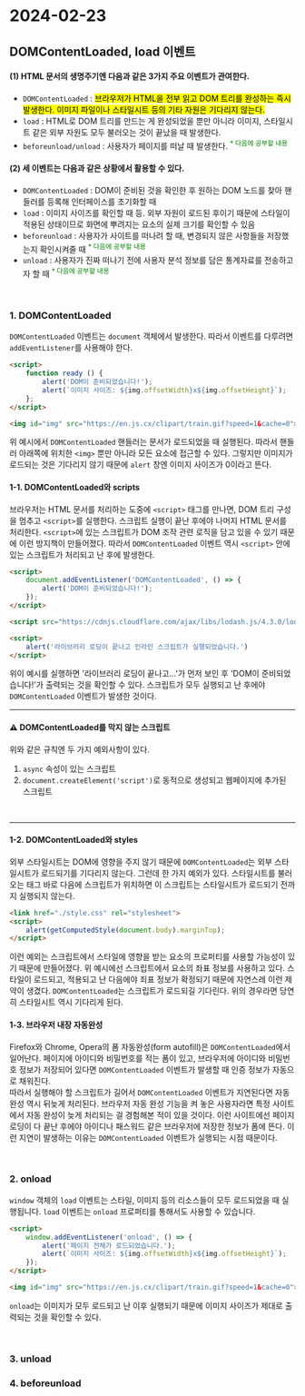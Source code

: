 # 2024-02-23

## DOMContentLoaded, load 이벤트
#### (1) HTML 문서의 생명주기엔 다음과 같은 3가지 주요 이벤트가 관여한다.

- `DOMContentLoaded` : <mark>브라우저가 HTML을 전부 읽고 DOM 트리를 완성하는 즉시 발생한다. 이미지 파일이나 스타일시트 등의 기타 자원은 기다리지 않는다.</mark>
- `load` : HTML로 DOM 트리를 만드는 게 완성되었을 뿐만 아니라 이미지, 스타일시트 같은 외부 자원도 모두 불러오는 것이 끝났을 때 발생한다.
- `beforeunload/unload` : 사용자가 페이지를 떠날 때 발생한다. <sup style="color: green">* 다음에 공부할 내용</sup>

#### (2) 세 이벤트는 다음과 같은 상황에서 활용할 수 있다.
- `DOMContentLoaded` : DOM이 준비된 것을 확인한 후 원하는 DOM 노드를 찾아 핸들러를 등록해 인터페이스를 초기화할 때
- `load` : 이미지 사이즈를 확인할 때 등. 외부 자원이 로드된 후이기 때문에 스타일이 적용된 상태이므로 화면에 뿌려지는 요소의 실제 크기를 확인할 수 있음
- `beforeunload` : 사용자가 사이트를 떠나려 할 때, 변경되지 않은 사항들을 저장했는지 확인시켜줄 때 <sup style="color: green">* 다음에 공부할 내용</sup>
- `unload` : 사용자가 진짜 떠나기 전에 사용자 분석 정보를 담은 통계자료를 전송하고자 할 때 <sup style="color: green">* 다음에 공부할 내용</sup>

<br>

### 1. DOMContentLoaded
`DOMContentLoaded` 이벤트는 `document` 객체에서 발생한다. 따라서 이벤트를 다루려면 `addEventListener`를 사용해야 한다.

```html
<script>
    function ready () {
        alert('DOM이 준비되었습니다!');
        alert(`이미지 사이즈: ${img.offsetWidth}x${img.offsetHeight}`);
    };
</script>

<img id="img" src="https://en.js.cx/clipart/train.gif?speed=1&cache=0">
```

위 예시에서 `DOMContentLoaded` 핸들러는 문서가 로드되었을 때 실행된다. 따라서 핸들러 아래쪽에 위치한 `<img>` 뿐만 아니라 모든 요소에 접근할 수 있다. 그렇지만 이미지가 로드되는 것은 기다리지 않기 때문에 `alert` 창엔 이미지 사이즈가 0이라고 뜬다.

#### 1-1. DOMContentLoaded와 scripts
브라우저는 HTML 문서를 처리하는 도중에 `<script>` 태그를 만나면, DOM 트리 구성을 멈추고 `<script>`를 실행한다. 스크립트 실행이 끝난 후에야 나머지 HTML 문서를 처리한다. `<script>`에 있는 스크립트가 DOM 조작 관련 로직을 담고 있을 수 있기 때문에 이런 방지책이 만들어졌다. 따라서 `DOMContentLoaded` 이벤트 역시 `<script>` 안에 있는 스크립트가 처리되고 난 후에 발생한다.

```html
<script>
    document.addEventListener('DOMContentLoaded', () => {
        alert('DOM이 준비되었습니다!');
    });
</script>

<script src="https://cdnjs.cloudflare.com/ajax/libs/lodash.js/4.3.0/lodash.js"></script>

<script>
    alert('라이브러리 로딩이 끝나고 인라인 스크립트가 실행되었습니다.')
</script>
```

위이 예시를 실행하면 '라이브러리 로딩이 끝나고...'가 먼저 보인 후 'DOM이 준비되었습니다!'가 출력되는 것을 확인할 수 있다. 스크립트가 모두 실행되고 난 후에야 `DOMContentLoaded` 이벤트가 발생한 것이다.

<hr>

#### ⚠️ DOMContentLoaded를 막지 않는 스크립트
위와 같은 규칙엔 두 가지 예외사항이 있다.

1. `async` 속성이 있는 스크립트
2. `document.createElement('script')`로 동적으로 생성되고 웹페이지에 추가된 스크립트

<br>
<hr>

#### 1-2. DOMContentLoaded와 styles
외부 스타일시트는 DOM에 영향을 주지 않기 때문에 `DOMContentLoaded`는 외부 스타일시트가 로드되기를 기다리지 않는다. 그런데 한 가지 예외가 있다. 스타일시트를 불러오는 태그 바로 다음에 스크립트가 위치하면 이 스크립트는 스타일시트가 로드되기 전까지 실행되지 않는다.

```html
<link href="./style.css" rel="stylesheet">
<script>
    alert(getComputedStyle(document.body).marginTop);
</script>
```

이런 예외는 스크립트에서 스타일에 영향을 받는 요소의 프로퍼티를 사용할 가능성이 있기 때문에 만들어졌다. 위 예시에선 스크립트에서 요소의 좌표 정보를 사용하고 있다. 스타일이 로드되고, 적용되고 난 다음에야 죄표 정보가 확정되기 때문에 자연스레 이런 제약이 생겼다. `DOMContentLoaded`는 스크립트가 로드되길 기다린다. 위의 경우라면 당연히 스타일시트 역시 기다리게 된다.

#### 1-3. 브라우저 내장 자동완성
Firefox와 Chrome, Opera의 폼 자동완성(form autofill)은 `DOMContentLoaded`에서 일어난다. 페이지에 아이디와 비밀번호를 적는 폼이 있고, 브라우저에 아이디와 비밀번호 정보가 저장되어 있다면 `DOMContentLoaded` 이벤트가 발생할 때 인증 정보가 자동으로 채워진다.<br>
따라서 실행해야 할 스크립트가 길어서 `DOMContentLoaded` 이벤트가 지연된다면 자동완성 역시 뒤늦게 처리된다. 브라우저 자동 완성 기능을 켜 놓은 사용자라면 특정 사이트에서 자동 완성이 늦게 처리되는 걸 경험해본 적이 있을 것이다. 이런 사이트에선 페이지 로딩이 다 끝난 후에야 아이디나 패스워드 같은 브라우저에 저장한 정보가 폼에 뜬다. 이런 지연이 발생하는 이유는 `DOMContentLoaded` 이벤트가 실행되는 시점 때문이다.

<br>

### 2. onload
`window` 객체의 `load` 이벤트는 스타일, 이미지 등의 리소스들이 모두 로드되었을 때 실행됩니다. `load` 이벤트는 `onload` 프로퍼티를 통해서도 사용할 수 있습니다.

```html
<script>
    window.addEventListener('onload', () => {
        alert('페이지 전체가 로드되었습니다.');
        alert(`이미지 사이즈: ${img.offsetWidth}x${img.offsetHeight}`);
    });
</script>

<img id="img" src="https://en.js.cx/clipart/train.gif?speed=1&cache=0">
```

`onload`는 이미지가 모두 로드되고 난 이후 실행되기 때문에 이미지 사이즈가 제대로 출력되는 것을 확인할 수 있다.

<br>

### 3. unload
### 4. beforeunload